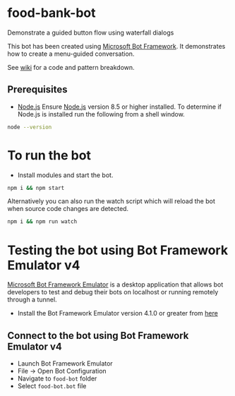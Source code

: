 # food-bank-bot
Demonstrate a guided button flow using waterfall dialogs

This bot has been created using [Microsoft Bot Framework][1]. It demonstrates how to create a menu-guided conversation. 

See [wiki][5] for a code and pattern breakdown. 

## Prerequisites
- [Node.js][2]
Ensure [Node.js][2] version 8.5 or higher installed.  To determine if Node.js is installed run the following from a shell window.
```bash
node --version
```

# To run the bot
- Install modules and start the bot.
```bash
npm i && npm start
```
Alternatively you can also run the watch script which will reload the bot when source code changes are detected.
```bash
npm i && npm run watch
```

# Testing the bot using Bot Framework Emulator **v4**
[Microsoft Bot Framework Emulator][3] is a desktop application that allows bot developers to test and debug their bots on localhost or running remotely through a tunnel.

- Install the Bot Framework Emulator version 4.1.0 or greater from [here][4]

## Connect to the bot using Bot Framework Emulator **v4**
- Launch Bot Framework Emulator
- File -> Open Bot Configuration
- Navigate to `food-bot` folder
- Select `food-bot.bot` file

[1]: https://dev.botframework.com
[2]: https://nodejs.org
[3]: https://github.com/microsoft/botframework-emulator
[4]: https://github.com/Microsoft/BotFramework-Emulator/releases
[5]: https://github.com/ryanvolum/menu-bot/wiki
